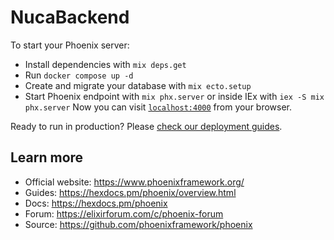 # NucaBackend

To start your Phoenix server:

  * Install dependencies with `mix deps.get`
  * Run `docker compose up -d`
  * Create and migrate your database with `mix ecto.setup`
  * Start Phoenix endpoint with `mix phx.server` or inside IEx with `iex -S mix phx.server`
Now you can visit [`localhost:4000`](http://localhost:4000) from your browser.

Ready to run in production? Please [check our deployment guides](https://hexdocs.pm/phoenix/deployment.html).

## Learn more

  * Official website: https://www.phoenixframework.org/
  * Guides: https://hexdocs.pm/phoenix/overview.html
  * Docs: https://hexdocs.pm/phoenix
  * Forum: https://elixirforum.com/c/phoenix-forum
  * Source: https://github.com/phoenixframework/phoenix
